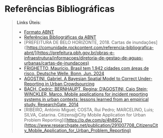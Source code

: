 # Referências Bibliográficas

> **Links Úteis**:
> - [Formato ABNT](https://www.normastecnicas.com/abnt/)
> - [Referências Bibliográficas da ABNT](https://comunidade.rockcontent.com/referencia-bibliografica-abnt/)
> - [PREFEITURA DE BELO HORIZONTE, 2018. Cartas de inundações]([https://comunidade.rockcontent.com/referencia-bibliografica-abnt/](https://prefeitura.pbh.gov.br/obras-e-infraestrutura/informacoes/diretoria-de-gestao-de-aguas-urbanas/cartas-de-inundacoes)
> - [FRIGHETTO, Maurício. Brasil tem 1.942 cidades com áreas de risco. Deutsche Welle, Bonn, Jun. 2024](https://p.dw.com/p/4h8SC)
> - [AGOSTINI, Gabriel. A Bayesian Spatial Model to Correct Under-Reporting in Urban Crowdsourcing](https://arxiv.org/abs/2312.11754)
> - [BACH, Cedric; BERNHAUPT, Regina; D’AGOSTINI, Caio Stein; WINCKLER, Marco. Mobile applications for incident reporting systems in urban contexts: lessons learned from an empirical study. ResearchGate, 2014](https://www.researchgate.net/publication/262398198_Mobile_applications_for_incident_reporting_systems_in_urban_contexts_Lessons_learned_from_an_empirical_study)
> - [RIBEIRO, António Miguel; COSTA, Rui Pedro; MARCELINO, Luis; SILVA, Catarina. Citizens@City Mobile Application for Urban Problem Reporting]([https://p.dw.com/p/4h8SC](https://www.researchgate.net/publication/291007708_CitizensCity_Mobile_Application_for_Urban_Problem_Reporting)
